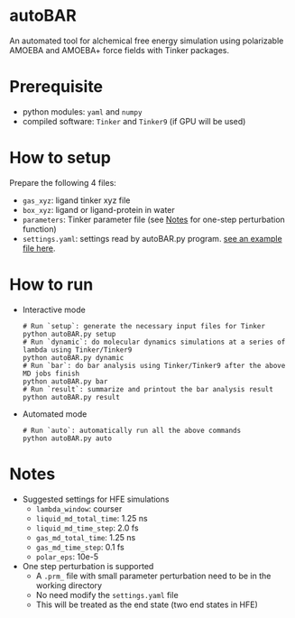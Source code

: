 # autoBAR
An automated tool for alchemical free energy simulation using polarizable AMOEBA and AMOEBA+ force fields with Tinker packages.

# Prerequisite
- python modules: `yaml` and `numpy`
- compiled software: `Tinker` and `Tinker9` (if GPU will be used)

# How to setup 
Prepare the following 4 files:
* `gas_xyz`: ligand tinker xyz file
* `box_xyz`: ligand or ligand-protein in water
* `parameters`: Tinker parameter file (see [Notes](#notes) for one-step perturbation function)
* `settings.yaml`: settings read by autoBAR.py program. [see an example file here](https://github.com/leucinw/autoBAR/blob/main/dat/settings.yaml).

# How to run 
* Interactive mode
  ```shell
  # Run `setup`: generate the necessary input files for Tinker
  python autoBAR.py setup
  # Run `dynamic`: do molecular dynamics simulations at a series of lambda using Tinker/Tinker9
  python autoBAR.py dynamic
  # Run `bar`: do bar analysis using Tinker/Tinker9 after the above MD jobs finish
  python autoBAR.py bar
  # Run `result`: summarize and printout the bar analysis result
  python autoBAR.py result
  ```
* Automated mode
  ```shell
  # Run `auto`: automatically run all the above commands
  python autoBAR.py auto
  ```
# Notes
* Suggested settings for HFE simulations
  * `lambda_window`: courser
  * `liquid_md_total_time`: 1.25 ns
  * `liquid_md_time_step`: 2.0 fs
  * `gas_md_total_time`: 1.25 ns
  * `gas_md_time_step`: 0.1 fs
  * `polar_eps`: 10e-5
* One step perturbation is supported 
  * A `.prm_` file with small parameter perturbation need to be in the working directory
  * No need modify the `settings.yaml` file
  * This will be treated as the end state (two end states in HFE)
